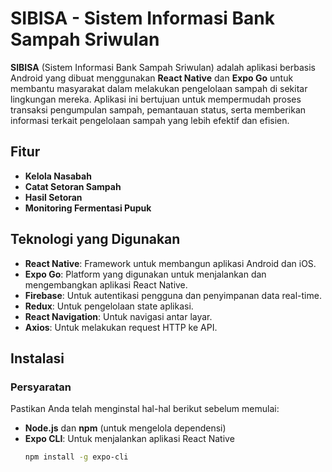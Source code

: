 # SIBISA - Sistem Informasi Bank Sampah Sriwulan

**SIBISA** (Sistem Informasi Bank Sampah Sriwulan) adalah aplikasi berbasis Android yang dibuat menggunakan **React Native** dan **Expo Go** untuk membantu masyarakat dalam melakukan pengelolaan sampah di sekitar lingkungan mereka. Aplikasi ini bertujuan untuk mempermudah proses transaksi pengumpulan sampah, pemantauan status, serta memberikan informasi terkait pengelolaan sampah yang lebih efektif dan efisien.

## Fitur

- **Kelola Nasabah**
- **Catat Setoran Sampah**
- **Hasil Setoran**
- **Monitoring Fermentasi Pupuk**


## Teknologi yang Digunakan

- **React Native**: Framework untuk membangun aplikasi Android dan iOS.
- **Expo Go**: Platform yang digunakan untuk menjalankan dan mengembangkan aplikasi React Native.
- **Firebase**: Untuk autentikasi pengguna dan penyimpanan data real-time.
- **Redux**: Untuk pengelolaan state aplikasi.
- **React Navigation**: Untuk navigasi antar layar.
- **Axios**: Untuk melakukan request HTTP ke API.

## Instalasi

### Persyaratan
Pastikan Anda telah menginstal hal-hal berikut sebelum memulai:
- **Node.js** dan **npm** (untuk mengelola dependensi)
- **Expo CLI**: Untuk menjalankan aplikasi React Native
  ```bash
  npm install -g expo-cli
